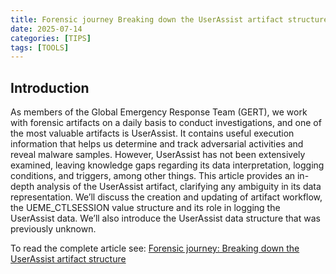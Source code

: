 ```yaml
---
title: Forensic journey Breaking down the UserAssist artifact structure
date: 2025-07-14
categories: [TIPS]
tags: [TOOLS]
---
```


## Introduction

As members of the Global Emergency Response Team (GERT), we work with forensic artifacts on a daily basis to conduct investigations, and one of the most valuable artifacts is UserAssist. It contains useful execution information that helps us determine and track adversarial activities and reveal malware samples. However, UserAssist has not been extensively examined, leaving knowledge gaps regarding its data interpretation, logging conditions, and triggers, among other things. This article provides an in-depth analysis of the UserAssist artifact, clarifying any ambiguity in its data representation. We’ll discuss the creation and updating of artifact workflow, the UEME_CTLSESSION value structure and its role in logging the UserAssist data. We’ll also introduce the UserAssist data structure that was previously unknown.

To read the complete article see:
[Forensic journey: Breaking down the UserAssist artifact structure](https://securelist.com/userassist-artifact-forensic-value-for-incident-response/116911/) 
